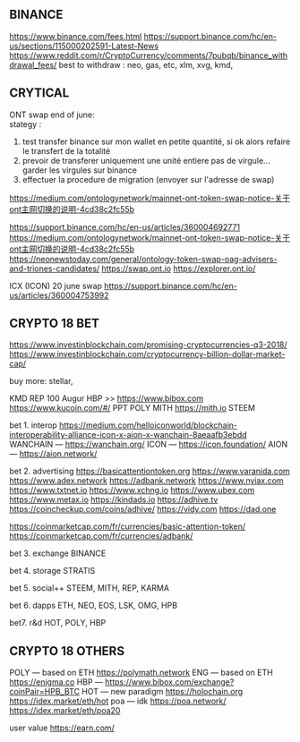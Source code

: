 ## BINANCE
https://www.binance.com/fees.html
https://support.binance.com/hc/en-us/sections/115000202591-Latest-News
https://www.reddit.com/r/CryptoCurrency/comments/7pubqb/binance_withdrawal_fees/
best to withdraw : neo, gas, etc, xlm, xvg, kmd, 


## CRYTICAL

ONT swap end of june:  
stategy : 
1. test transfer binance sur mon wallet en petite quantité, si ok alors refaire le transfert de la totalité
0. prevoir de transferer uniquement une unité entiere pas de virgule... garder les virgules sur binance
2. effectuer la procedure de migration (envoyer sur l'adresse de swap)

https://medium.com/ontologynetwork/mainnet-ont-token-swap-notice-关于ont主网切换的说明-4cd38c2fc55b

https://support.binance.com/hc/en-us/articles/360004692771
https://medium.com/ontologynetwork/mainnet-ont-token-swap-notice-关于ont主网切换的说明-4cd38c2fc55b
https://neonewstoday.com/general/ontology-token-swap-oag-advisers-and-triones-candidates/
https://swap.ont.io
https://explorer.ont.io/

ICX (ICON) 20 june swap
https://support.binance.com/hc/en-us/articles/360004753992


## CRYPTO 18 BET
https://www.investinblockchain.com/promising-cryptocurrencies-q3-2018/
https://www.investinblockchain.com/cryptocurrency-billion-dollar-market-cap/

buy more: stellar,

KMD
REP         100		Augur
HBP                 >> https://www.bibox.com https://www.kucoin.com/#/
PPT
POLY
MITH    https://mith.io
STEEM


bet 1. interop
https://medium.com/helloiconworld/blockchain-interoperability-alliance-icon-x-aion-x-wanchain-8aeaafb3ebdd
WANCHAIN — https://wanchain.org/
ICON — https://icon.foundation/
AION — https://aion.network/

bet 2. advertising
https://basicattentiontoken.org
https://www.varanida.com
https://www.adex.network
https://adbank.network
https://www.nyiax.com
https://www.txtnet.io
https://www.xchng.io
https://www.ubex.com
https://www.metax.io
https://kindads.io
https://adhive.tv                           https://coincheckup.com/coins/adhive/
https://vidy.com
https://dad.one

https://coinmarketcap.com/fr/currencies/basic-attention-token/
https://coinmarketcap.com/fr/currencies/adbank/

bet 3. exchange
BINANCE

bet 4. storage
STRATIS 

bet 5. social++
STEEM, MITH, REP, KARMA

 
bet 6. dapps
ETH, NEO, EOS, LSK, OMG, HPB

bet7. r&d
HOT, POLY, HBP


## CRYPTO 18 OTHERS
POLY — based on ETH    https://polymath.network
ENG — based on ETH     https://enigma.co
HBP —                   https://www.bibox.com/exchange?coinPair=HPB_BTC
HOT — new paradigm     https://holochain.org	https://idex.market/eth/hot
poa — idk              https://poa.network/	https://idex.market/eth/poa20


user value
https://earn.com/
